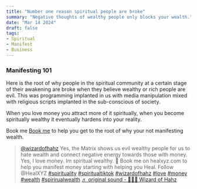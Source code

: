 ```yaml
---
title: "Number one reason spiritual people are broke"
summary: "Negative thoughts of wealthy people only blocks your wealth."
date: "Mar 14 2024"
draft: false
tags:
- Spiritual
- Manifest
- Business
---
```

### Manifesting 101

Here is the root of why people in the spiritual community at a certain stage of their awakening are broke when they believe wealthy or rich people are evil. This was programming implanted in us with media manipulation mixed with religious scripts implanted in the sub-conscious of society. 

When you love money you attract more of it spiritually, when you become spiritually wealthy it eventually hardens into your reality. 

Book me [Book me](https://healxyz.com/products/30-min-spiritual-business-guide-copy) to help you get to the root of why your not manifesting wealth.

<blockquote class="tiktok-embed" cite="https://www.tiktok.com/@wizardofhahz/video/7438653395231165726" data-video-id="7438653395231165726" style="max-width: 605px;min-width: 325px;" > <section> <a target="_blank" title="@wizardofhahz" href="https://www.tiktok.com/@wizardofhahz?refer=embed">@wizardofhahz</a> Yes, the Matrix shows us evil wealthy people for us to hate wealth and connect negative energy towards those with money.  Yes, I love money. Im spiritual wealthy. 🥰 Book me on healxyz.com to help you manifest money starting with helping you Heal. Follow @HealXYZ  <a title="spirituality" target="_blank" href="https://www.tiktok.com/tag/spirituality?refer=embed">#spirituality</a> <a title="spiritualtiktok" target="_blank" href="https://www.tiktok.com/tag/spiritualtiktok?refer=embed">#spiritualtiktok</a> <a title="wizardofhahz" target="_blank" href="https://www.tiktok.com/tag/wizardofhahz?refer=embed">#wizardofhahz</a> <a title="love" target="_blank" href="https://www.tiktok.com/tag/love?refer=embed">#love</a> <a title="money" target="_blank" href="https://www.tiktok.com/tag/money?refer=embed">#money</a> <a title="wealth" target="_blank" href="https://www.tiktok.com/tag/wealth?refer=embed">#wealth</a> <a title="spirirualwealth" target="_blank" href="https://www.tiktok.com/tag/spirirualwealth?refer=embed">#spirirualwealth</a> <a target="_blank" title="♬ original sound - 🧙🏼‍♂️ Wizard of Hahz" href="https://www.tiktok.com/music/original-sound-7438653382732040990?refer=embed">♬ original sound - 🧙🏼‍♂️ Wizard of Hahz</a> </section> </blockquote> <script async src="https://www.tiktok.com/embed.js"></script>